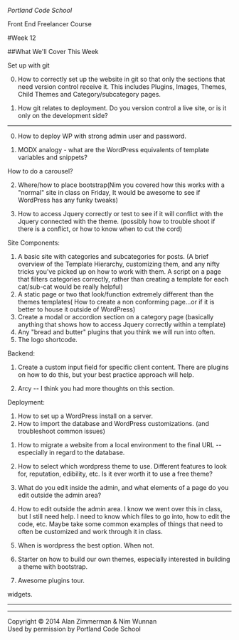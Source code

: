 *Portland Code School*

Front End Freelancer Course

#Week 12

##What We'll Cover This Week





Set up with git

0. How to correctly set up the website in git so that only the sections that need version control receive it. This includes Plugins, Images, Themes, Child Themes and Category/subcategory pages.  

0. How git relates to deployment.  Do you version control a live site, or is it only on the development side? 

----------

0. How to deploy WP with strong admin user and password.


0. MODX analogy - what are the  WordPress equivalents of template variables and snippets? 

How to do a carousel?




2. Where/how to place bootstrap(Nim you covered how this works with a "normal" site in class on Friday, It would be awesome to see if WordPress has any funky tweaks)

3. How to access Jquery correctly or test to see if it will conflict with the Jquery connected with the theme. (possibly how to trouble shoot if there is a conflict, or how to know when to cut the cord)

Site Components:
1. A basic site with categories and subcategories for posts. (A brief overview of the Template Hierarchy, customizing them,  and any nifty tricks you've picked up on how to work with them.  A script on a page that filters categories correctly, rather than creating a template for each cat/sub-cat would be really helpful) 
2. A static page or two that look/function extremely different than the themes templates( How to create a non conforming page...or if it is better to house it outside of WordPress)
3. Create a modal or accordion section on a category page (basically anything that shows how to access Jquery correctly within a template)
4. Any "bread and butter" plugins that you think we will run into often.
5. The logo shortcode.

Backend:
1. Create a custom input field for specific client content.  There are plugins on how to do this, but your best practice approach will help.

2. Arcy -- I think you had more thoughts on this section.

Deployment:
1. How to set up a WordPress install on a server.
2. How to import the database and WordPress customizations. (and troubleshoot common issues)



1) How to migrate a website from a local environment to the final URL -- especially in regard to the database.

2) How to select which wordpress theme to use.  Different features to look for, reputation, edibility, etc.  Is it ever worth it to use a free theme?  
3) What do you edit inside the admin, and what elements of a page do you edit outside the admin area?

4) How to edit outside the admin area.  I know we went over this in class, but I still need help.  I need to know which files to go into, how to edit the code, etc.  Maybe take some common examples of things that need to often be customized and work through it in class.

5) When is wordpress the best option.  When not.

6) Starter on how to build our own themes, especially interested in building a theme with bootstrap.

7) Awesome plugins tour.


widgets.  
<hr>

  
<hr>
Copyright © 2014 Alan Zimmerman & Ním Wunnan<br />
Used by permission by Portland Code School
